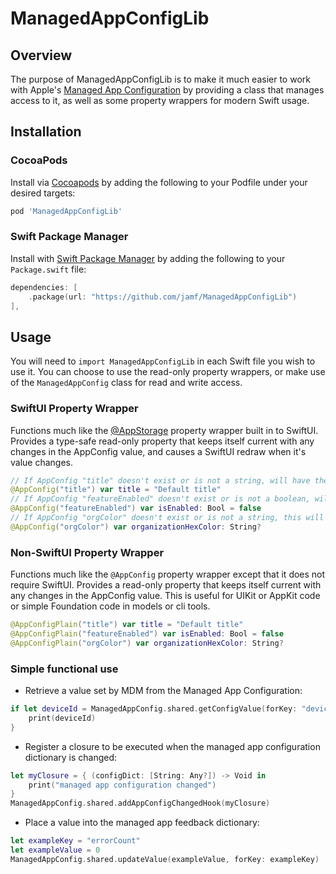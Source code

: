 # ManagedAppConfigLib

## Overview
The purpose of ManagedAppConfigLib is to make it much easier to work with Apple's
[Managed App Configuration](https://developer.apple.com/library/content/samplecode/sc2279/Introduction/Intro.html)
by providing a class that manages access to it, as well as some property wrappers for modern Swift usage.
 
## Installation

### CocoaPods

Install via [Cocoapods](https://guides.cocoapods.org/using/getting-started.html) by adding the following to your Podfile under your desired targets:

```ruby
pod 'ManagedAppConfigLib'
```

### Swift Package Manager

Install with [Swift Package Manager](https://github.com/apple/swift-package-manager) by adding the following to your `Package.swift` file:

```swift
dependencies: [
    .package(url: "https://github.com/jamf/ManagedAppConfigLib")
],
```

## Usage
You will need to `import ManagedAppConfigLib` in each Swift file you wish to use it.  You can choose
to use the read-only property wrappers, or make use of the `ManagedAppConfig` class for read and write access.

###  SwiftUI Property Wrapper

Functions much like the [@AppStorage](https://developer.apple.com/documentation/swiftui/appstorage)
property wrapper built in to SwiftUI.  Provides a type-safe read-only property that keeps itself
current with any changes in the AppConfig value, and causes a SwiftUI redraw when it's value changes.

```swift
// If AppConfig "title" doesn't exist or is not a string, will have the value "Default title".
@AppConfig("title") var title = "Default title"
// If AppConfig "featureEnabled" doesn't exist or is not a boolean, will have the value `false`.
@AppConfig("featureEnabled") var isEnabled: Bool = false
// If AppConfig "orgColor" doesn't exist or is not a string, this will be nil.
@AppConfig("orgColor") var organizationHexColor: String?
```

###  Non-SwiftUI Property Wrapper

Functions much like the `@AppConfig` property wrapper except that it does not require SwiftUI.
Provides a read-only property that keeps itself current with any changes in the AppConfig value.
This is useful for UIKit or AppKit code or simple Foundation code in models or cli tools.

```swift
@AppConfigPlain("title") var title = "Default title"
@AppConfigPlain("featureEnabled") var isEnabled: Bool = false
@AppConfigPlain("orgColor") var organizationHexColor: String?
```

###  Simple functional use

* Retrieve a value set by MDM from the Managed App Configuration:
```swift
if let deviceId = ManagedAppConfig.shared.getConfigValue(forKey: "deviceId") as? String {
    print(deviceId)
}
```

* Register a closure to be executed when the managed app configuration dictionary is changed:
```swift
let myClosure = { (configDict: [String: Any?]) -> Void in
    print("managed app configuration changed")
}
ManagedAppConfig.shared.addAppConfigChangedHook(myClosure)

```

* Place a value into the managed app feedback dictionary:
```swift
let exampleKey = "errorCount"
let exampleValue = 0
ManagedAppConfig.shared.updateValue(exampleValue, forKey: exampleKey)

```
